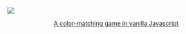 <a href="https://thquinn.github.io/projects/quintacolor.html">
<div>
  <img src ="https://i.imgur.com/X3OarWw.png" />
  <p align="center">A color-matching game in vanilla Javascript</p>
</div>

</a>
